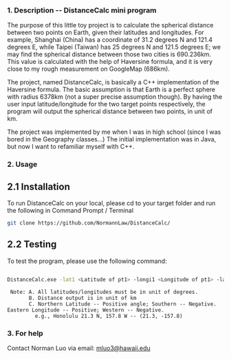 ### 1. Description -- DistanceCalc mini program

The purpose of this little toy project is to calculate the spherical distance between two points on Earth, given their latitudes and longitudes. For example, Shanghai
(China) has a coordinate of 31.2 degrees N and 121.4 degrees E, while Taipei (Taiwan) has 25 degrees N and 121.5 degrees E; we may find the spherical distance between
those two cities is 690.236km. This value is calculated with the help of Haversine formula, and it is very close to my rough measurement on GoogleMap (686km).

The project, named DistanceCalc, is basically a C++ implementation of the Haversine formula. The basic assumption is that Earth is a perfect sphere with radius 6378km
(not a super precise assumption though). By having the user input latitude/longitude for the two target points respectively, the program will output the spherical
distance between two points, in unit of km.

The project was implemented by me when I was in high school (since I was bored in the Geography classes...) The initial implementation was in Java, but now I want
to refamiliar myself with C++.

### 2. Usage

##  2.1 Installation 
 
 To run DistanceCalc on your local, please cd to your target folder and run the following in Command Prompt / Terminal
     
```bash
git clone https://github.com/NormannLaw/DistanceCalc/
```
     

##  2.2 Testing

To test the program, please use the following command:
     
```bash

DistanceCalc.exe -lat1 <Latitude of pt1> -longi1 <Longitude of pt1> -lat2 <Latitude of pt2> -longi2 <Longitude of pt2>

```
     

     Note: A. All latitudes/longitudes must be in unit of degrees.
           B. Distance output is in unit of km
           C. Northern Latitude -- Positive angle; Southern -- Negative. Eastern Longitude -- Positive; Western -- Negative.
             e.g., Honolulu 21.3 N, 157.8 W -- (21.3, -157.8)

### 3. For help
   Contact Norman Luo via email: mluo3@hawaii.edu

     
